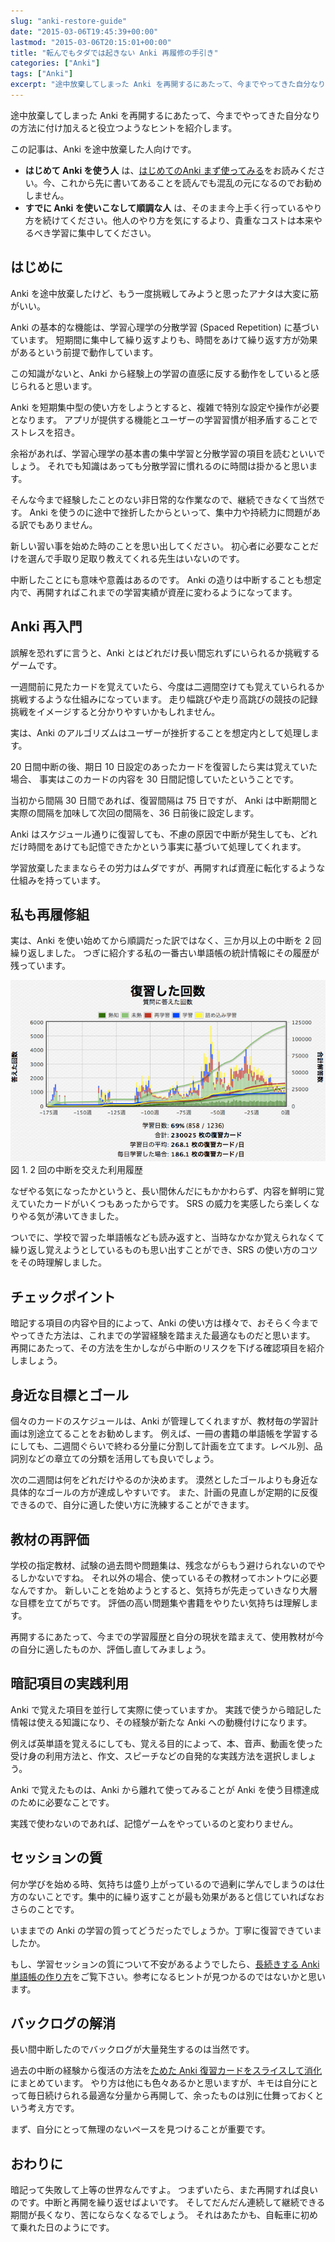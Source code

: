 ```yaml
---
slug: "anki-restore-guide"
date: "2015-03-06T19:45:39+00:00"
lastmod: "2015-03-06T20:15:01+00:00"
title: "転んでもタダでは起きない Anki 再履修の手引き"
categories: ["Anki"]
tags: ["Anki"]
excerpt: "途中放棄してしまった Anki を再開するにあたって、今までやってきた自分なりの方法に付け加えると役立つようなヒントを紹介します。"
---
```

<section id="preamble">
<p>途中放棄してしまった Anki を再開するにあたって、今までやってきた自分なりの方法に付け加えると役立つようなヒントを紹介します。</p>
<p>この記事は、Anki を途中放棄した人向けです。</p>
<ul>
<li>
<strong>はじめて Anki を使う人</strong> は、<a href="/how-to-anki/">はじめてのAnki まず使ってみる</a>をお読みください。今、これから先に書いてあることを読んでも混乱の元になるのでお勧めしません。
</li>
<li>
<strong>すでに Anki を使いこなして順調な人</strong> は、そのまま今上手く行っているやり方を続けてください。他人のやり方を気にするより、貴重なコストは本来やるべき学習に集中してください。
</li>
</ul>
</section>
<section id="はじめに">
  <div class="page-header">
    <h1>はじめに</h1>
  </div>
<p>Anki を途中放棄したけど、もう一度挑戦してみようと思ったアナタは大変に筋がいい。</p>
<p>Anki の基本的な機能は、学習心理学の分散学習 (Spaced Repetition) に基づいています。
短期間に集中して繰り返すよりも、時間をあけて繰り返す方が効果があるという前提で動作しています。</p>
<p>この知識がないと、Anki から経験上の学習の直感に反する動作をしていると感じられると思います。</p>
<p>Anki を短期集中型の使い方をしようとすると、複雑で特別な設定や操作が必要となります。
アプリが提供する機能とユーザーの学習習慣が相矛盾することでストレスを招き。</p>
<p>余裕があれば、学習心理学の基本書の集中学習と分散学習の項目を読むといいでしょう。
それでも知識はあっても分散学習に慣れるのに時間は掛かると思います。</p>
<p>そんな今まで経験したことのない非日常的な作業なので、継続できなくて当然です。
Anki を使うのに途中で挫折したからといって、集中力や持続力に問題がある訳でもありません。</p>
<p>新しい習い事を始めた時のことを思い出してください。
初心者に必要なことだけを選んで手取り足取り教えてくれる先生はいないのです。</p>
<p>中断したことにも意味や意義はあるのです。
Anki の造りは中断することも想定内で、再開すればこれまでの学習実績が資産に変わるようになってます。</p>
</section>
<section id="anki_再入門">
  <div class="page-header">
    <h1>Anki 再入門</h1>
  </div>
<p>誤解を恐れずに言うと、Anki とはどれだけ長い間忘れずにいられるか挑戦するゲームです。</p>
<p>一週間前に見たカードを覚えていたら、今度は二週間空けても覚えていられるか挑戦するような仕組みになっています。
走り幅跳びや走り高跳びの競技の記録挑戦をイメージすると分かりやすいかもしれません。</p>
<p>実は、Anki のアルゴリズムはユーザーが挫折することを想定内として処理します。</p>
<p>20 日間中断の後、期日 10 日設定のあったカードを復習したら実は覚えていた場合、
事実はこのカードの内容を 30 日間記憶していたということです。</p>
<p>当初から間隔 30 日間であれば、復習間隔は 75 日ですが、
Anki は中断期間と実際の間隔を加味して次回の間隔を、36 日前後に設定します。</p>
<p>Anki はスケジュール通りに復習しても、不慮の原因で中断が発生しても、どれだけ時間をあけても記憶できたかという事実に基づいて処理してくれます。</p>
<p>学習放棄したままならその労力はムダですが、再開すれば資産に転化するような仕組みを持っています。</p>
</section>
<section id="私も再履修組">
  <div class="page-header">
    <h1>私も再履修組</h1>
  </div>
<p>実は、Anki を使い始めてから順調だった訳ではなく、三か月以上の中断を 2 回繰り返しました。
つぎに紹介する私の一番古い単語帳の統計情報にその履歴が残っています。</p>
<div class="imageblock">
<div class="content">
<img src="/images/restore-guide-stats.png" alt="2 回の中断を交えた利用履歴">
</div>
<div class="title">図 1. 2 回の中断を交えた利用履歴</div>
</div>
<p>なぜやる気になったかというと、長い間休んだにもかかわらず、内容を鮮明に覚えていたカードがいくつもあったからです。
SRS の威力を実感したら楽しくなりやる気が沸いてきました。</p>
<p>ついでに、学校で習った単語帳なども読み返すと、当時なかなか覚えられなくて繰り返し覚えようとしているものも思い出すことができ、SRS の使い方のコツをその時理解しました。</p>
</section>
<section id="チェックポイント">
  <div class="page-header">
    <h1>チェックポイント</h1>
  </div>
<p>暗記する項目の内容や目的によって、Anki の使い方は様々で、おそらく今までやってきた方法は、これまでの学習経験を踏まえた最適なものだと思います。
再開にあたって、その方法を生かしながら中断のリスクを下げる確認項目を紹介しましょう。</p>
<h2 id="身近な目標とゴール">身近な目標とゴール</h2>
<p>個々のカードのスケジュールは、Anki が管理してくれますが、教材毎の学習計画は別途立てることをお勧めします。
例えば、一冊の書籍の単語帳を学習するにしても、二週間ぐらいで終わる分量に分割して計画を立てます。レベル別、品詞別などの章立ての分類を活用しても良いでしょう。</p>
<p>次の二週間は何をどれだけやるのか決めます。
漠然としたゴールよりも身近な具体的なゴールの方が達成しやすいです。
また、計画の見直しが定期的に反復できるので、自分に適した使い方に洗練することができます。</p>
<h2 id="教材の再評価">教材の再評価</h2>
<p>学校の指定教材、試験の過去問や問題集は、残念ながらもう避けられないのでやるしかないですね。
それ以外の場合、使っているその教材ってホントウに必要なんですか。
新しいことを始めようとすると、気持ちが先走っていきなり大層な目標を立てがちです。
評価の高い問題集や書籍をやりたい気持ちは理解します。</p>
<p>再開するにあたって、今までの学習履歴と自分の現状を踏まえて、使用教材が今の自分に適したものか、評価し直してみましょう。</p>
<h2 id="暗記項目の実践利用">暗記項目の実践利用</h2>
<p>Anki で覚えた項目を並行して実際に使っていますか。
実践で使うから暗記した情報は使える知識になり、その経験が新たな Anki への動機付けになります。</p>
<p>例えば英単語を覚えるにしても、覚える目的によって、本、音声、動画を使った受け身の利用方法と、作文、スピーチなどの自発的な実践方法を選択しましょう。</p>
<p>Anki で覚えたものは、Anki から離れて使ってみることが Anki を使う目標達成のために必要なことです。</p>
<p>実践で使わないのであれば、記憶ゲームをやっているのと変わりません。</p>
<h2 id="セッションの質">セッションの質</h2>
<p>何か学びを始める時、気持ちは盛り上がっているので過剰に学んでしまうのは仕方のないことです。集中的に繰り返すことが最も効果があると信じていればなおさらのことです。</p>
<p>いままでの Anki の学習の質ってどうだったでしょうか。丁寧に復習できていましたか。</p>
<p>もし、学習セッションの質について不安があるようでしたら、<a href="/how-to-make-anki-decks-sustainable/">長続きする Anki 単語帳の作り方</a>をご覧下さい。参考になるヒントが見つかるのではないかと思います。</p>
</section>
<section id="バックログの解消">
  <div class="page-header">
    <h1>バックログの解消</h1>
  </div>
<p>長い間中断したのでバックログが大量発生するのは当然です。</p>
<p>過去の中断の経験から復活の方法を<a href="/cutting-up-your-anki-backlog/">ためた Anki 復習カードをスライスして消化</a>にまとめています。
やり方は他にも色々あるかと思いますが、キモは自分にとって毎日続けられる最適な分量から再開して、余ったものは別に仕舞っておくという考え方です。</p>
<p>まず、自分にとって無理のないペースを見つけることが重要です。</p>
</section>
<section id="おわりに">
  <div class="page-header">
    <h1>おわりに</h1>
  </div>
<p>暗記って失敗して上等の世界なんですよ。
つまずいたら、また再開すれば良いのです。中断と再開を繰り返せばよいです。
そしてだんだん連続して継続できる期間が長くなり、苦にならなくなるでしょう。
それはあたかも、自転車に初めて乗れた日のようにです。</p>
</section>


